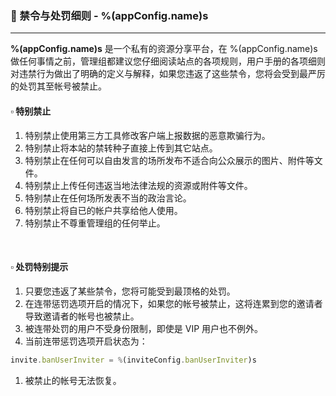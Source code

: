 ### :orange_book: 禁令与处罚细则 - %(appConfig.name)s
---
**%(appConfig.name)s** 是一个私有的资源分享平台，在 %(appConfig.name)s 做任何事情之前，管理组都建议您仔细阅读站点的各项规则，用户手册的各项细则对违禁行为做出了明确的定义与解释，如果您违返了这些禁令，您将会受到最严厉的处罚其至帐号被禁止。
&emsp;

#### :white_small_square: 特别禁止

1. 特别禁止使用第三方工具修改客户端上报数据的恶意欺骗行为。
1. 特别禁止将本站的禁转种子直接上传到其它站点。
1. 特别禁止在任何可以自由发言的场所发布不适合向公众展示的图片、附件等文件。
1. 特别禁止上传任何违返当地法律法规的资源或附件等文件。
1. 特别禁止在任何场所发表不当的政治言论。
1. 特别禁止将自已的帐户共享给他人使用。
1. 特别禁止不尊重管理组的任何举止。

&emsp;

#### :white_small_square: 处罚特别提示

1. <span class="text-danger">只要您违返了某些禁令，您将可能受到最顶格的处罚。</span>
1. <span class="text-danger">在连带惩罚选项开启的情况下，如果您的帐号被禁止，这将连累到您的邀请者导致邀请者的帐号也被禁止。</span>
1. <span class="text-danger">被连带处罚的用户不受身份限制，即使是 VIP 用户也不例外。</span>
1. <span class="text-danger">当前连带惩罚选项开启状态为：</span>
```javascript
invite.banUserInviter = %(inviteConfig.banUserInviter)s
```
1. <span class="text-danger">被禁止的帐号无法恢复。</span>